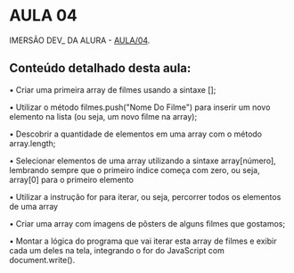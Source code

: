 # AULA 04

IMERSÃO DEV_ DA ALURA - [AULA/04](https://imersao.dev/aulas/aula04-array-lista-aluraflix).

## Conteúdo detalhado desta aula:

• Criar uma primeira array de filmes usando a sintaxe [];


• Utilizar o método filmes.push("Nome Do Filme") para inserir um novo elemento na lista (ou seja, um novo filme na array);


• Descobrir a quantidade de elementos em uma array com o método array.length;


• Selecionar elementos de uma array utilizando a sintaxe array[número], lembrando sempre que o primeiro índice começa com zero, ou seja, array[0] para o primeiro elemento


• Utilizar a instrução for para iterar, ou seja, percorrer todos os elementos de uma array


• Criar uma array com imagens de pôsters de alguns filmes que gostamos;


• Montar a lógica do programa que vai iterar esta array de filmes e exibir cada um deles na tela, integrando o for do JavaScript com document.write().
